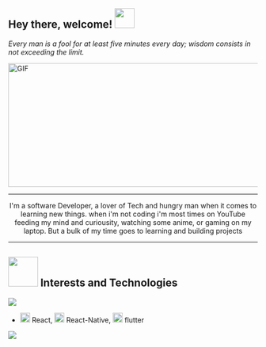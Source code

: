 ## Hey there, welcome! <img height="40" width="40" src="https://emojipedia-us.s3.amazonaws.com/source/skype/289/raising-hands_1f64c.png"/>

 _Every man is a fool for at least five minutes every day; wisdom consists in not exceeding the limit._

<img align="center" height="250" width="600" alt="GIF" src="https://cdn.dribbble.com/users/730703/screenshots/3653295/sludinajums.gif" />

<hr/>
<p align="center">I'm a software Developer, a lover of Tech and hungry man when it comes to learning new things. when i'm not coding i'm most times on YouTube feeding my mind and curiousity, watching some anime, or gaming on my laptop. But a bulk of my time goes to learning and building projects</p>
<hr/>

 ## <img height="60" width="60" src="https://emojipedia-us.s3.amazonaws.com/source/skype/289/raising-hands_1f64c.png"/> Interests and Technologies
<a href="https://github.com/AdamuAbba/github-readme-stats"/>
<img align="center" src="https://github-readme-stats.vercel.app/api/top-langs/?username=AdamuAbba&layout=compact"/>
</a>

-  <img height="20" width="20" src="https://cliply.co/wp-content/uploads/2021/02/392102760_FIRE_EMOJI_400px.gif"/> React, <img height="20" width="20" src="https://cliply.co/wp-content/uploads/2021/02/392102760_FIRE_EMOJI_400px.gif"/> React-Native, <img height="20" width="20" src="https://cliply.co/wp-content/uploads/2021/02/392102760_FIRE_EMOJI_400px.gif"/> flutter



<img align="center" src="https://github-readme-stats.vercel.app/api?username=AdamuAbba&count_private=true&show_icons=true&theme=outrun"/>




